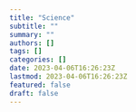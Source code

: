 ```yaml
---
title: "Science"
subtitle: ""
summary: ""
authors: []
tags: []
categories: []
date: 2023-04-06T16:26:23Z
lastmod: 2023-04-06T16:26:23Z
featured: false
draft: false
---
```

